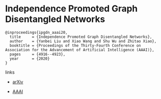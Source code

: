 # Independence Promoted Graph Disentangled Networks

```
@inproceedings{ipgdn_aaai20,
  title     = {Independence Promoted Graph Disentangled Networks},
  author    = {Yanbei Liu and Xiao Wang and Shu Wu and Zhitao Xiao},
  booktitle = {Proceedings of the Thirty-Fourth Conference on Association for the Advancement of Artificial Intelligence (AAAI)},
  pages	    = {4916--4923},
  year      = {2020}
}
```

links
- [arXiv](https://arxiv.org/abs/1911.11430)

- [AAAI](https://aaai.org/ojs/index.php/AAAI/article/view/5929)